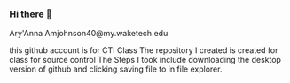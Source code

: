 ### Hi there 👋

<!--
**amjohnson1/amjohnson1** is a ✨ _special_ ✨ repository because its `README.md` (this file) appears on your GitHub profile.

Here are some ideas to get you started:

- 🔭 I’m currently working on ...
- 🌱 I’m currently learning ...
- 👯 I’m looking to collaborate on ...
- 🤔 I’m looking for help with ...
- 💬 Ask me about ...
- 📫 How to reach me: ...
- 😄 Pronouns: ...
- ⚡ Fun fact: ...
--> Ary'Anna Amjohnson40@my.waketech.edu
this github account is for CTI Class
The repository I created is created for class for source control
The Steps I took include downloading the desktop version of github and clicking saving file to in file explorer.
